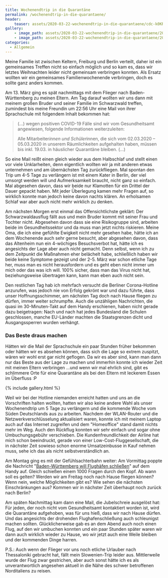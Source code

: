 ```yaml
---
title: Wochenendtrip in die Quarantäne
permalink: /wochenendtrip-in-die-quarantaene/
header:
    teaser: assets/2020-03-22-wochenendtrip-in-die-quarantaene/cdc-k0KRNtqcjfw-unsplash.jpg
gallery:
    - image_path: assets/2020-03-22-wochenendtrip-in-die-quarantaene/20200316_lasagne.jpg
    - image_path: assets/2020-03-22-wochenendtrip-in-die-quarantaene/20200315_cake.jpg
categories:
  - Allgemein
---
```


Meine Familie ist zwischen Keltern, Freiburg und Berlin verteilt, daher ist ein gemeinsames Treffen nicht so einfach möglich und so kam es, 
dass wir letztes Weihnachten leider nicht gemeinsam verbringen konnten. 
Als Ersatz wollten wir ein gemeinsames Familienwochenende verbringen, doch es sollte ganz anders kommen.

Am 13. März ging es spät nachmittags mit dem Flieger nach Baden-Württemberg zu meinen Eltern. 
Am Tag darauf wollten wir uns dann mit meinem großen Bruder und seiner Familie im Schwarzwald treffen, 
zumindest bis meine Freundin um 22:56 Uhr eine Mail von ihrer Sprachschule mit folgendem Inhalt bekommen hat:

> (...) wegen positiven COVID-19 Fälle sind wir vom Gesundheitsamt angewiesen, folgende Informationen weiterzuleiten:
>
> Alle Mitarbeiter*innen und Schüler*innen, die sich vom 02.03.2020 – 05.03.2020 in unserem Räumlichkeiten aufgehalten haben, müssen bis inkl. 19.03. in häuslicher Quarantäne bleiben. (...)

So eine Mail reißt einen gleich wieder aus dem Halbschlaf und stellt einen vor viele Unklarheiten, 
denn eigentlich wollten wir ja mit anderen etwas unternehmen und am übernächsten Tag zurückfliegen. 
Mal spontan den Trip um 4-5 Tage zu verlängern ist mit einem Kater in Berlin, 
der viel umsorgt werden will und Aufmerksamkeit braucht, nicht ganz so einfach. Mal abgesehen davon, 
dass wir beide nur Klamotten für ein Drittel der Dauer gepackt haben. 
Mit jeder Überlegung kamen mehr Fragen auf, so wirklich konnte man jedoch keine davon nachts klären. 
An erholsamen Schlaf war aber auch nicht mehr wirklich zu denken.

Am nächsten Morgen erst einmal das Offensichtlichste geklärt: 
Der Schwarzwaldausflug fällt aus und mein Bruder kommt mit seiner Frau und Tochter nicht. 
Abgesehen davon dass sie eine Risikogruppe sind, arbeiten beide im Gesundheitssektor und da muss man jetzt nichts riskieren.
Meine Oma, die ich eine gefühlte Ewigkeit nicht mehr gesehen habe, hätte ich an dem Wochenende auch sehr gerne besucht, 
aber abgesehen davon, dass das Altenheim nun ein 4-wöchiges Besuchsverbot hat, hätte ich es angesichts der Lage aber auch nicht gemacht. 
Denn selbst, wenn ich zu dem Zeitpunkt die Maßnahmen eher belächelt habe, 
schließlich haben wir beide keine Symptome gezeigt und der 2-5. März war schon etliche Tage her, 
muss man es nicht herausfordern und es geht eben nicht immer um mich oder das was ich will. 100% sicher, 
dass man das Virus nicht hat, beziehungsweise übertragen kann, kann man eben auch nicht sein.

Den restlichen Tag hab ich mehrfach versucht die Berliner Corona-Hotline anzurufen,
was jedoch nie von Erfolg gekrönt war und dazu führte, dass unser Hoffnungsschimmer, 
am nächsten Tag doch nach Hause fliegen zu dürfen, immer weiter schrumpfte. Auch die unzähligen Nachrichten, 
die quasi im 30-Minuten-Takt auf dem Handy erschienen, haben nicht gerade dazu beigetragen: 
Nach und nach hat jedes Bundesland die Schulen geschlossen, manche EU-Länder machten die Staatsgrenzen dicht und Ausgangssperren wurden verhängt.

### Das Beste draus machen

Hätten wir die Mail der Sprachschule ein paar Stunden früher bekommen oder hätten wir es absehen können, 
dass sich die Lage so extrem zuspitzt, wären wir wohl erst gar nicht geflogen. 
Da wir es aber sind, kann man dann nur das Beste aus der Lage zu machen und immerhin konnte ich wieder Zeit mit meinen Eltern verbringen 
...und wenn wir mal ehrlich sind, gibt es schlimmere Orte für eine Quarantäne als bei den Eltern mit leckerem Essen im Überfluss :P

{% include gallery.html %}

Weil wir bei der Hotline niemanden erreicht hatten und uns an die Vorschriften halten wollten, 
hatten wir also keine andere Wahl als unser Wochenendtrip um 5 Tage zu verlängern und die kommende Woche vom Süden Deutschlands aus zu arbeiten. 
Nachdem der WLAN-Router und die Netzwerkverschlüsselung aktualisiert waren, 
konnte ich mit meinem Laptop auch auf das Internet zugreifen und dem "Homeoffice" stand damit nichts mehr im Weg.
Auch den Rückflug konnten wir sehr einfach und sogar ohne Umbuchungsgebühr verschieben. 
Die Kundenfreundlichkeit der Airline hat mich schon beeindruckt, gerade von einer Low-Cost-Fluggesellschaft, 
die in nächster Zeit sowieso schon enorme Umsatzeinbusse in Kauf nehmen muss, sehe ich das als nicht selbstverständlich an.

Am Montag ging es mit der Gefühlsachterbahn weiter: 
Am Vormittag poppte die Nachricht "[Baden-Württemberg will Flughäfen schließen](https://www.spiegel.de/politik/deutschland/coronavirus-baden-wuerttemberg-schliesst-flughaefen-a-97623526-a496-4ab7-959e-bfa650dc2447)" auf dem Handy auf. 
Gleich schießen einem 1000 Fragen durch den Kopf. Ab wann soll es gelten? Werden wir am Freitag noch nach Hause fliegen können? 
Wenn nein, welche Möglichkeiten gibt es? Wie sehen die nächsten Einschränkungen aus? 
Kommen wir in nächster Zeit überhaupt noch zurück nach Berlin?

Am späten Nachmittag kam dann eine Mail, die Jubelschreie ausgelöst hat: 
Für jeden, der noch nicht vom Gesundheitsamt kontaktiert worden ist, wird die Quarantäne aufgehoben, was für uns hieß, 
dass wir nach Hause dürfen. Und das angesichts der drohenden Flughafenschließung auch schleunigst machen sollten. 
Glücklicherweise gab es an dem Abend auch noch einen Flug, auf den wir umbuchen konnten und ein paar Stunden später waren wir dann auch wirklich wieder zu Hause, 
wo wir jetzt auch eine Weile bleiben und der kommenden Dinge harren.

P.S.: Auch wenn der Flieger vor uns noch etliche Urlauber nach Thessaloniki gebracht hat, fällt mein Slowenien-Trip leider aus. 
Mittlerweile wurde der Flug zwar gestrichen, aber auch sonst hätte ich es als unverantwortlich angesehen aktuell in die Nähe des schwer betroffenen Norditaliens zu reisen.
